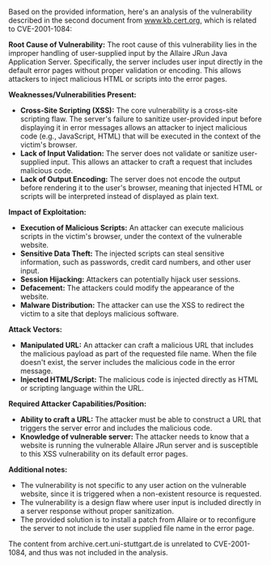 Based on the provided information, here's an analysis of the vulnerability described in the second document from www.kb.cert.org, which is related to CVE-2001-1084:

**Root Cause of Vulnerability:**
The root cause of this vulnerability lies in the improper handling of user-supplied input by the Allaire JRun Java Application Server. Specifically, the server includes user input directly in the default error pages without proper validation or encoding. This allows attackers to inject malicious HTML or scripts into the error pages.

**Weaknesses/Vulnerabilities Present:**
- **Cross-Site Scripting (XSS):** The core vulnerability is a cross-site scripting flaw. The server's failure to sanitize user-provided input before displaying it in error messages allows an attacker to inject malicious code (e.g., JavaScript, HTML) that will be executed in the context of the victim's browser.
- **Lack of Input Validation:** The server does not validate or sanitize user-supplied input. This allows an attacker to craft a request that includes malicious code.
- **Lack of Output Encoding:** The server does not encode the output before rendering it to the user's browser, meaning that injected HTML or scripts will be interpreted instead of displayed as plain text.

**Impact of Exploitation:**
- **Execution of Malicious Scripts:** An attacker can execute malicious scripts in the victim's browser, under the context of the vulnerable website.
- **Sensitive Data Theft:** The injected scripts can steal sensitive information, such as passwords, credit card numbers, and other user input.
- **Session Hijacking:** Attackers can potentially hijack user sessions.
- **Defacement:** The attackers could modify the appearance of the website.
- **Malware Distribution:** The attacker can use the XSS to redirect the victim to a site that deploys malicious software.

**Attack Vectors:**
- **Manipulated URL:** An attacker can craft a malicious URL that includes the malicious payload as part of the requested file name. When the file doesn't exist, the server includes the malicious code in the error message.
- **Injected HTML/Script:** The malicious code is injected directly as HTML or scripting language within the URL.

**Required Attacker Capabilities/Position:**
- **Ability to craft a URL:** The attacker must be able to construct a URL that triggers the server error and includes the malicious code.
- **Knowledge of vulnerable server:** The attacker needs to know that a website is running the vulnerable Allaire JRun server and is susceptible to this XSS vulnerability on its default error pages.

**Additional notes:**
- The vulnerability is not specific to any user action on the vulnerable website, since it is triggered when a non-existent resource is requested.
- The vulnerability is a design flaw where user input is included directly in a server response without proper sanitization.
- The provided solution is to install a patch from Allaire or to reconfigure the server to not include the user supplied file name in the error page.

The content from archive.cert.uni-stuttgart.de is unrelated to CVE-2001-1084, and thus was not included in the analysis.